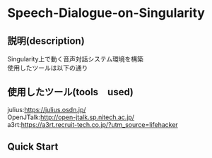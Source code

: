 # Speech-Dialogue-on-Singularity

## 説明(description)
Singularity上で動く音声対話システム環境を構築<br>
使用したツールは以下の通り

## 使用したツール(tools　used)
julius:https://julius.osdn.jp/<br>
OpenJTalk:http://open-jtalk.sp.nitech.ac.jp/<br>
a3rt:https://a3rt.recruit-tech.co.jp/?utm_source=lifehacker

## Quick Start
